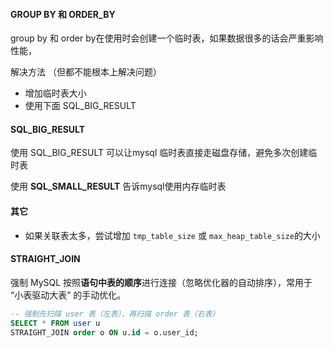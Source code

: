 #### GROUP BY 和 ORDER_BY

group by 和 order by在使用时会创建一个临时表，如果数据很多的话会严重影响性能，

解决方法 （但都不能根本上解决问题）

* 增加临时表大小
* 使用下面 SQL_BIG_RESULT

#### SQL_BIG_RESULT

使用 SQL_BIG_RESULT 可以让mysql 临时表直接走磁盘存储，避免多次创建临时表

使用 **SQL_SMALL_RESULT** 告诉mysql使用内存临时表

#### 其它

* 如果关联表太多，尝试增加 `tmp_table_size` 或 `max_heap_table_size`的大小



#### STRAIGHT_JOIN

强制 MySQL 按照**语句中表的顺序**进行连接（忽略优化器的自动排序），常用于 “小表驱动大表” 的手动优化。

```sql
-- 强制先扫描 user 表（左表），再扫描 order 表（右表）
SELECT * FROM user u 
STRAIGHT_JOIN order o ON u.id = o.user_id; 
```